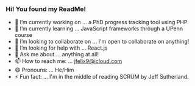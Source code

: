 ### Hi! You found my ReadMe!

- 🔭 I’m currently working on ... a PhD progress tracking tool using PHP
- 🌱 I’m currently learning ... JavaScript frameworks through a UPenn course
- 👯 I’m looking to collaborate on ... I'm open to collaborate on anything!
- 🤔 I’m looking for help with ... React.js
- 💬 Ask me about ... anything at all!
- 📫 How to reach me: ... jfelix9@icloud.com
- 😄 Pronouns: ... He/Him
- ⚡ Fun fact: ... I'm in the middle of reading SCRUM by Jeff Sutherland.
